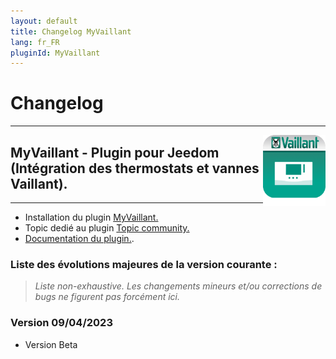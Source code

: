 ```yaml
---
layout: default
title: Changelog MyVaillant
lang: fr_FR
pluginId: MyVaillant
---
```

# Changelog
---

<img align="right" src="../images/MyVaillant_icon.png" width="100">

## MyVaillant - Plugin pour Jeedom (Intégration des thermostats et vannes Vaillant).

---

* Installation du plugin [MyVaillant.](https://limad.github.io/plugins-docs/plugin-MyVaillant/fr_FR/#tocAnchor-1-3)
* Topic dedié au plugin [Topic community.](https://community.jeedom.com/search?q=MyVaillant&order=latest)
* [Documentation du plugin.](https://limad.github.io/plugins-docs/plugin-MyVaillant/).

### Liste des évolutions majeures de la version courante :
>*Liste non-exhaustive. Les changements mineurs et/ou corrections de bugs ne figurent pas forcément ici.*

### Version 09/04/2023
  * Version Beta
  
